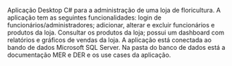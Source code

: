 Aplicação Desktop C# para a administração de uma loja de floricultura. 
A aplicação tem as seguintes funcionalidades: login de funcionários/administradores; adicionar, alterar e excluir funcionários e produtos da loja. Consultar os produtos da loja; possui um dashboard com relatórios e gráficos de vendas da loja. 
A aplicação está conectada ao bando de dados Microsoft SQL Server. Na pasta do banco de dados está a documentação MER e DER e os use cases da aplicação.
